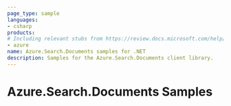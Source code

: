 ```yaml
---
page_type: sample
languages:
- csharp
products:
# Including relevant stubs from https://review.docs.microsoft.com/help/contribute/metadata-taxonomies#product
- azure
name: Azure.Search.Documents samples for .NET
description: Samples for the Azure.Search.Documents client library.
---
```


# Azure.Search.Documents Samples

<!-- please refer to <https://github.com/Azure/azure-sdk-for-net/blob/main/sdk/template/Azure.Template/samples/README.md> to write sample readme. -->
